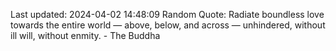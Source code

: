 Last updated: 2024-04-02 14:48:09
Random Quote: Radiate boundless love towards the entire world — above, below, and across — unhindered, without ill will, without enmity. - The Buddha
